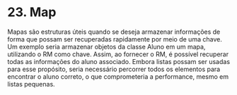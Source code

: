 # 23. Map

Mapas são estruturas úteis quando se deseja armazenar informações de forma que possam ser recuperadas rapidamente por meio de uma chave. Um exemplo seria armazenar objetos da classe Aluno em um mapa, utilizando o RM como chave. Assim, ao fornecer o RM, é possível recuperar todas as informações do aluno associado. Embora listas possam ser usadas para esse propósito, seria necessário percorrer todos os elementos para encontrar o aluno correto, o que comprometeria a performance, mesmo em listas pequenas.